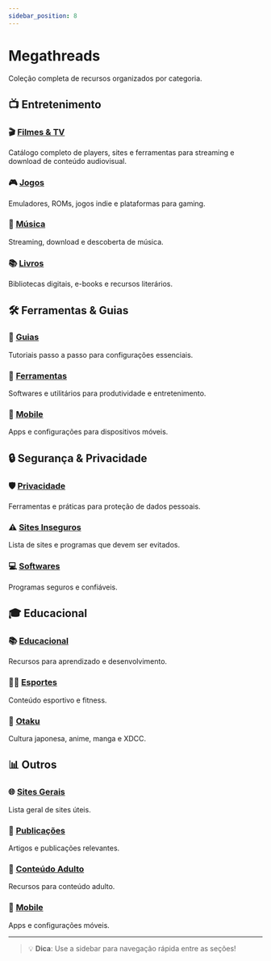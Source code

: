 ```yaml
---
sidebar_position: 8
---
```

# Megathreads

Coleção completa de recursos organizados por categoria.

## 📺 Entretenimento

### 🎬 [Filmes & TV](filmes-tv.md)
Catálogo completo de players, sites e ferramentas para streaming e download de conteúdo audiovisual.

### 🎮 [Jogos](jogos.md)
Emuladores, ROMs, jogos indie e plataformas para gaming.

### 🎵 [Música](musica.md)
Streaming, download e descoberta de música.

### 📚 [Livros](livros.md)
Bibliotecas digitais, e-books e recursos literários.

## 🛠️ Ferramentas & Guias

### 📖 [Guias](guias.md)
Tutoriais passo a passo para configurações essenciais.

### 🔧 [Ferramentas](ferramentas.md)
Softwares e utilitários para produtividade e entretenimento.

### 📱 [Mobile](mobile.md)
Apps e configurações para dispositivos móveis.

## 🔒 Segurança & Privacidade

### 🛡️ [Privacidade](privacidade.md)
Ferramentas e práticas para proteção de dados pessoais.

### ⚠️ [Sites Inseguros](sites-inseguros.md)
Lista de sites e programas que devem ser evitados.

### 💻 [Softwares](softwares.md)
Programas seguros e confiáveis.

## 🎓 Educacional

### 📚 [Educacional](educacional.md)
Recursos para aprendizado e desenvolvimento.

### 🏃‍♂️ [Esportes](esportes.md)
Conteúdo esportivo e fitness.

### 🎌 [Otaku](otaku.md)
Cultura japonesa, anime, manga e XDCC.

## 📊 Outros

### 🌐 [Sites Gerais](sites-geral.md)
Lista geral de sites úteis.

### 📰 [Publicações](publicacoes.md)
Artigos e publicações relevantes.

### 🔞 [Conteúdo Adulto](/docs/vault/adulto/adulto)
Recursos para conteúdo adulto.

### 📱 [Mobile](mobile.md)
Apps e configurações móveis.

---

> 💡 **Dica**: Use a sidebar para navegação rápida entre as seções!
